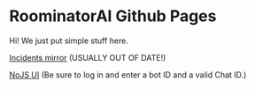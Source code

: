 # RoominatorAI Github Pages

Hi! We just put simple stuff here.

[Incidents mirror](https://roominatorai.github.io/incidents/) (USUALLY OUT OF DATE!)

[NoJS UI](https://api.roominator.xyz/nojs) (Be sure to log in and enter a bot ID and a valid Chat ID.)
